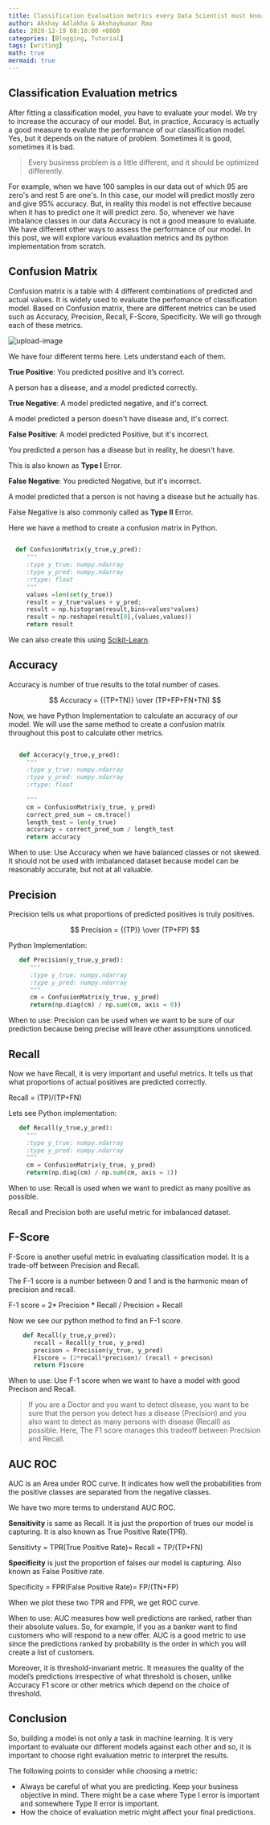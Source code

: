 ```yaml
---
title: Classification Evaluation metrics every Data Scientist must know And when exactly to use them?
author: Akshay Adlakha & Akshaykumar Rao
date: 2020-12-19 08:10:00 +0800
categories: [Blogging, Tutorial]
tags: [writing]
math: true
mermaid: true
---
```

  

## Classification Evaluation metrics

After fitting a classification model, you have to evaluate your model. We try to increase the accuracy of our model. But, in practice, Accuracy is actually a good measure to evalute the performance of our classification model. Yes, but it depends on the nature of problem. Sometimes it is good, sometimes it is bad.  

> Every business problem is a little different, and it should be optimized differently.

For example, when we have 100 samples in our data out of which 95 are zero's and rest 5 are one's. In this case, our model will predict mostly zero and give 95% accuracy. But, in reality this model is not effective because when it has to predict one it will predict zero. So, whenever we have imbalance classes in our data Accuracy is not a good measure to evaluate. We have different other ways to assess the performance of our model. In this post, we will explore various evaluation metrics and its python implementation from scratch. 

## Confusion Matrix

Confusion matrix is a table with 4 different combinations of predicted and actual values. It is widely used to evaluate the perfomance of classification model. Based on Confusion matrix, there are different metrics can be used such as Accuracy, Precision, Recall, F-Score, Specificity. We will go through each of these metrics.

![upload-image](/assets/img/sample/confusion.png)

We have four different terms here. Lets understand each of them.

<b>True Positive</b>: You predicted positive and it’s correct.

A person has a disease, and a model predicted correctly.

<b>True Negative</b>: A model predicted negative, and it's correct.

A model predicted a person doesn't have disease and, it's correct.

<b>False Positive</b>: A model predicted Positive, but it's incorrect.

You predicted a person has a disease but in reality, he doesn't have.

This is also known as <b> Type I</b> Error. 

<b>False Negative</b>: You predicted Negative, but it's incorrect.

A model predicted that a person is not having a disease but he actually has.

False Negative is also commonly called as <b> Type II</b> Error. 

Here we have a method to create a confusion matrix in Python.

``` python
  
  def ConfusionMatrix(y_true,y_pred):
     """
     :type y_true: numpy.ndarray
     :type y_pred: numpy.ndarray
     :rtype: float
     """
     values =len(set(y_true))
     result = y_true*values + y_pred;
     result = np.histogram(result,bins=values*values)
     result = np.reshape(result[0],(values,values))
     return result

```

We can also create this using [Scikit-Learn](https://scikit-learn.org/stable/modules/generated/sklearn.metrics.confusion_matrix.html).

## Accuracy

Accuracy is number of true results to the total number of cases.

$$ Accuracy = {(TP+TN)} \over (TP+FP+FN+TN) $$ 

Now, we have Python Implementation to calculate an accuracy of our model. We will use the same method to create a confusion matrix throughout this post to calculate other metrics.

```python
  
   def Accuracy(y_true,y_pred):
     """
     :type y_true: numpy.ndarray
     :type y_pred: numpy.ndarray
     :rtype: float
    
     """
     cm = ConfusionMatrix(y_true, y_pred)
     correct_pred_sum = cm.trace()
     length_test = len(y_true)
     accuracy = correct_pred_sum / length_test
     return accuracy
```

When to use: Use Accuracy when we have balanced classes or not skewed. It should not be used with imbalanced dataset because model can be reasonably accurate, but not at all valuable.

## Precision

Precision tells us what proportions of predicted positives is truly positives.

$$ Precision = {(TP)} \over (TP+FP) $$

Python Implementation:

```python
   def Precision(y_true,y_pred):
      """
      :type y_true: numpy.ndarray
      :type y_pred: numpy.ndarray
      """
      cm = ConfusionMatrix(y_true, y_pred)
      return(np.diag(cm) / np.sum(cm, axis = 0)) 
```

When to use: Precision can be used when we want to be sure of our prediction because being precise will leave other assumptions unnoticed.

## Recall

Now we have Recall, it is very important and useful metrics. It tells us that what proportions of actual positives are predicted correctly.

Recall = (TP)/(TP+FN)

Lets see Python implementation:

```python
   def Recall(y_true,y_pred):
     """
     :type y_true: numpy.ndarray
     :type y_pred: numpy.ndarray
     """
     cm = ConfusionMatrix(y_true, y_pred)
     return(np.diag(cm) / np.sum(cm, axis = 1))
```

When to use: Recall is used when we want to predict as many positive as possible. 

Recall and Precision both are useful metric for imbalanced dataset.

## F-Score

F-Score is another useful metric in evaluating classification model. It is a trade-off between Precision and Recall.

The F-1 score is a number between 0 and 1 and is the harmonic mean of precision and recall.

F-1 score = 2* Precision * Recall / Precision + Recall

Now we see our python method to find an F-1 score.

``` python
    def Recall(y_true,y_pred):
       recall = Recall(y_true, y_pred)
       precison = Precision(y_true, y_pred)
       F1score = (2*recall*precison)/ (recall + precison)
       return F1score
```

When to use: Use F-1 score when we want to have a model with good Precison and Recall.

> If you are a Doctor and you want to detect disease, you want to be sure that the person you detect has a disease (Precision) and you also want to detect as many persons with disease (Recall) as possible. Here, The F1 score manages this tradeoff between Precision and Recall.

## AUC ROC

AUC is an Area under ROC curve. It indicates how well the probabilities from the positive classes are separated from the negative classes.

We have two more terms to understand AUC ROC.

<b>Sensitivity</b> is same as Recall. It is just the proportion of trues our model is capturing. It is also known as True Positive Rate(TPR).

Sensitivty = TPR(True Positive Rate)= Recall = TP/(TP+FN)

<b>Specificity</b> is just the proportion of falses our model is capturing. Also known as False Positive rate.

Specificity = FPR(False Positive Rate)= FP/(TN+FP)

When we plot these two TPR and FPR, we get ROC curve. 

When to use: AUC measures how well predictions are ranked, rather than their absolute values. So, for example, if you as a banker want to find customers who will respond to a new offer. AUC is a good metric to use since the predictions ranked by probability is the order in which you will create a list of customers. 

Moreover, it is threshold-invariant metric. It measures the quality of the model’s predictions irrespective of what threshold is chosen, unlike Accuracy F1 score or other metrics which depend on the choice of threshold.

## Conclusion

So, building a model is not only a task in machine learning. It is very important to evaluate our different models against each other and so, it is important to choose right evaluation metric to interpret the results. 

The following points to consider while choosing a metric:

- Always be careful of what you are predicting. Keep your business objective in mind. There might be a case where Type I error is important and somewhere Type II error is important.
- How the choice of evaluation metric might affect your final predictions.



